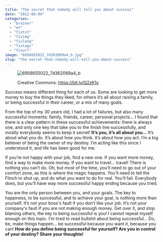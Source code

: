 ```yaml
---
title: "The secret that nobody will tell you about success"
date: "2012-09-04"
categories: 
  - "brainer"
  - "en"
  - "fixtxt"
  - "fiximg"
  - "fixlang"
  - "fixtags"
  - "fixurl"
image: "6956655022_7d362069a4_b.jpg"
slug: "the-secret-that-nobody-will-tell-you-about-success"
---
```


<figure>

![](images/6956655022_7d362069a4_b.jpg "6956655022_7d362069a4_b")

<figcaption>

Creative Commons: https://bit.ly/Q2zK1v

</figcaption>

</figure>

Success means different thing for each of us. Some are looking to get more money to buy the things they liked, for others it’s all about raising a family, or being successful in their career, or a mix of many goals.

From the top of my 30 years old, I had a lot of failures, but also many successful moments: family, friends, career, personal projects… I found that there is a clear pattern in these successful achievements: there is always one, and only one key that take you to the finish line successfully, and mostly everybody seems to keep it secret! **It’s you, it’s all about you…** It’s about what you do. It’s about how you think. It’s about how you act. I’m a big believer of being the owner of my destiny. I’m acting like this since I understood it, and life has been good for me.

If you’re not happy with your job, find a new one. If you want more money, find a way to make more money. If you want to travel… travel! There is nothing you can’t do. Oh, but most of the time, you’ll need to go out of your comfort zone, as this is where the magic happens. You’ll need to tell the Flinch to shut up, and do what you want to do for real. You’ll fail. Everybody does, but you’ll have way more successful happy ending because you tried.

You are the only person between you, and your goals. The key to happiness, to be successful, and to achieve your goal, is nothing more than yourself. It’s not your boss's fault if you don’t like your job. It’s not your company's fault if you are not making enough money. Get over it, and stop blaming others, the key to being successful is you! I cannot repeat myself enough on this topic. I’m tired to read bullshit about being successful… Do, be, make things happen… be successful because you want it, because you can! **How do you define being successful for yourself? Are you in control of your destiny? Share your thoughts!**
